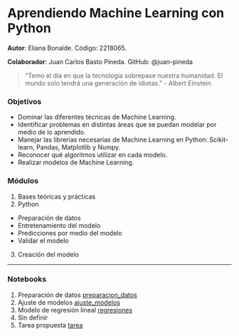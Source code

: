 # Aprendiendo Machine Learning con Python

**Autor**: Eliana Bonalde. Código: 2218065. 

**Colaborador**: Juan Carlos Basto Pineda. GitHub: @juan-pineda  


> "Temo el día en que la tecnología sobrepase nuestra humanidad. El mundo solo tendrá una generación de idiotas." - Albert Einstein


### Objetivos
-  Dominar las diferentes técnicas de Machine Learning.
-  Identificar problemas en distintas áreas que se puedan modelar por medio de lo aprendido.
-  Manejar las librerı́as necesarias de Machine Learning en Python: Scikit-learn, Pandas, Matplotlib y Numpy.
-  Reconocer qué algoritmos utilizar en cada modelo.
-  Realizar modelos de Machine Learning.

### Módulos
1. Bases teóricas y prácticas
2. Python
- Preparación de datos
- Entretenamiento del modelo
- Predicciones por medio del modelo
- Validar el modelo
3. Creación del modelo

___

### Notebooks

1. Preparación de datos [preparacion_datos](https://github.com/bonaldee/ProyectoModelado_ElianaBonalde/blob/main/codigo/preparacion_datos.ipynb)
2. Ajuste de modelos [ajuste_modelos](https://github.com/bonaldee/ProyectoModelado_ElianaBonalde/blob/main/codigo/ajuste_modelos.ipynb)
3. Modelo de regresión lineal [regresiones](https://github.com/bonaldee/ProyectoModelado_ElianaBonalde/blob/main/codigo/regresiones.ipynb)
4. Sin definir []()
5. Tarea propuesta [tarea](https://github.com/bonaldee/ProyectoModelado_ElianaBonalde/blob/main/codigo/tarea.ipynb)
